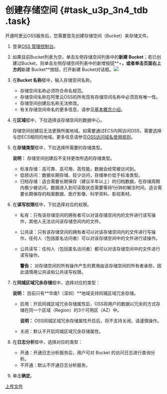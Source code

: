 # 创建存储空间 {#task_u3p_3n4_tdb .task}

开通阿里云OSS服务后，您需要首先创建存储空间（Bucket）来存储文件。

1.  登录[OSS 管理控制台](https://oss.console.aliyun.com/)。 
2.   如果目前Bucket列表为空，单击左侧存储空间列表中的**新建 Bucket**；若已创建过Bucket，则单击左侧存储空间列表中的新增按钮**+**，或者单击页面右上方的**新建 Bucket**按钮，打开新建 Bucket对话框。![](http://static-aliyun-doc.oss-cn-hangzhou.aliyuncs.com/assets/img/4333/154743320112039_zh-CN.png)

 
3.  在**Bucket 名称**框中，输入存储空间名称。 
    -   存储空间名称必须符合命名规范。
    -   存储空间名称在阿里云OSS的所有现有存储空间名称中必须具有唯一性。
    -   存储空间创建后名称无法修改。
    -   有关存储空间命名的更多信息，请参见[基本概念介绍](../../../../../intl.zh-CN/开发指南/基本概念介绍.md#)。
4.  在**区域**框中，下拉选择该存储空间的数据中心。 

    存储空间创建后无法更换所属地域。如需要通过ECS内网访问OSS，需要选择与您ECS相同的地域。更多信息请参见[OSS访问域名使用规则](../../../../../intl.zh-CN/开发指南/访问域名（Endpoint）/OSS访问域名使用规则.md#)。

5.  在**存储类型**框中，下拉选择所需要的存储类型。 

    **说明：** 存储空间创建后不支持更改所选的存储类型。

    -   标准存储：高可靠、高可用、高性能，数据会经常被访问到。
    -   低频访问：数据长期存储、较少访问，存储单价低于标准类型。
    -   归档存储：适合需要长期保存（建议半年以上）的归档数据，在存储周期内极少被访问，数据进入到可读取状态需要等待1分钟的解冻时间。适合需要长期保存的档案数据、医疗影像、科学资料、影视素材。
6.  在**读写权限**框中，下拉选择对应的权限。 
    -   私有：只有该存储空间的拥有者可以对该存储空间内的文件进行读写操作，其他人无法访问该存储空间内的文件。
    -   公共读：只有该存储空间的拥有者可以对该存储空间内的文件进行写操作，任何人（包括匿名访问者）可以对该存储空间中的文件进行读操作。
    -   公共读写：任何人（包括匿名访问者）都可以对该存储空间中的文件进行读写操作。

        **警告：** 对存储空间的所有操作产生的费用由该存储空间的所有者承担，因此请慎用公共读和公共读写权限。

7.  在**同城区域冗余存储**框中，选择对应的类型： 

    **说明：** 目前只有**华南1（深圳）**地域支持同城区域冗余存储。

    -   启用：开启同城区域冗余存储属性后，OSS将用户的数据以冗余的方式存储在同一个区域（Region）的3个可用区（AZ）中。

        **说明：** OSS同城区域冗余存储属性开启后，将不支持关闭。请谨慎操作。

    -   关闭：默认不开启同城区域冗余存储属性。
8.  在**日志分析**框中，选择对应的类型： 
    -   开通：开通日志分析服务后，用户可对 Bucket 的访问日志进行查询分析。
    -   不开通：默认不开通日志分析服务。
9.  单击**确定**。 

[上传文件](intl.zh-CN/快速入门/上传文件.md#)

